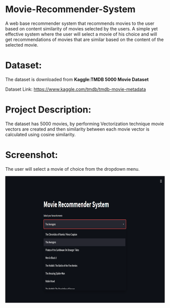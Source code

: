 # Movie-Recommender-System
A web base recommender system that recommends movies to the user based on content similarity of movies selected by the users. A simple yet effective system where the
user will select a movie of his choice and will get recommendations of movies that are similar based on the content of the selected movie.

# Dataset:
The dataset is downloaded from **Kaggle:TMDB 5000 Movie Dataset**

Dataset Link: https://www.kaggle.com/tmdb/tmdb-movie-metadata

# Project Description:
The dataset has 5000 movies, by performing Vectorization technique movie vectors are created and then similarity between each movie vector is calculated using cosine similarity.
# Screenshot:
The user will select a movie of choice from the dropdown menu.

<img src="Images/choose.PNG" height="400">
